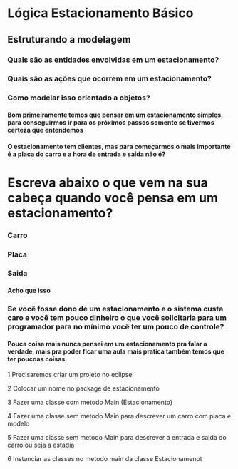 # Lógica Estacionamento Básico

## Estruturando a modelagem

### Quais são as entidades envolvidas em um estacionamento?
### Quais são as ações que ocorrem em um estacionamento?
### Como modelar isso orientado a objetos?

#### Bom primeiramente temos que pensar em um estacionamento simples, para conseguirmos ir para os próximos passos somente se tivermos certeza que entendemos
#### O estacionamento tem clientes, mas para começarmos o mais importante é a placa do carro e a hora de entrada e saída não é?

# Escreva abaixo o que vem na sua cabeça quando você pensa em um estacionamento?


### Carro
### Placa
### Saida

#### Acho que isso

### Se você fosse dono de um estacionamento e o sistema custa caro e você tem pouco dinheiro o que você solicitaria para um programador para no mínimo você ter um pouco de controle?

#### Pouca coisa mais nunca pensei em um estacionamento pra falar a verdade, mais pra poder ficar uma aula mais pratica também temos que ter poucoas coisas.

1 Precisaremos criar um projeto no eclipse

2 Colocar um nome no package de estacionamento

3 Fazer uma classe com metodo Main (Estacionamento)

4 Fazer uma classe sem metodo Main para descrever um carro com placa e modelo

5 Fazer uma classe sem metodo Main para descrever a entrada e saida do carro ou seja a estadia

6 Instanciar as classes no metodo main da classe Estacionamenot

